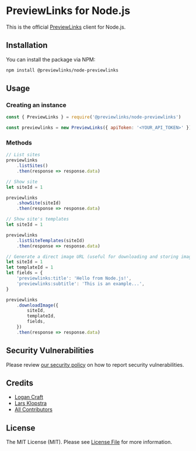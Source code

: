 # PreviewLinks for Node.js

This is the official [PreviewLinks](https://previewlinks.io) client for Node.js.

## Installation

You can install the package via NPM:

```bash
npm install @previewlinks/node-previewlinks
```

## Usage

### Creating an instance

```js
const { PreviewLinks } = require('@previewlinks/node-previewlinks')

const previewlinks = new PreviewLinks({ apiToken: '<YOUR_API_TOKEN>' })
```

### Methods

```js
// List sites
previewlinks
    .listSites()
    .then(response => response.data)

// Show site
let siteId = 1

previewlinks
    .showSite(siteId)
    .then(response => response.data)

// Show site's templates
let siteId = 1

previewlinks
    .listSiteTemplates(siteId)
    .then(response => response.data)

// Generate a direct image URL (useful for downloading and storing images yourself)
let siteId = 1
let templateId = 1
let fields = {
    'previewlinks:title': 'Hello from Node.js!',
    'previewlinks:subtitle': 'This is an example...',
}

previewlinks
    .downloadImage({
        siteId,
        templateId,
        fields,
    })
    .then(response => response.data)
```

## Security Vulnerabilities

Please review [our security policy](../../security/policy) on how to report security vulnerabilities.

## Credits

-   [Logan Craft](https://github.com/CraftLogan)
-   [Lars Klopstra](https://github.com/flowframe)
-   [All Contributors](../../contributors)

## License

The MIT License (MIT). Please see [License File](LICENSE.md) for more information.
